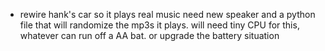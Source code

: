 - rewire hank's car so it plays real music
need new speaker and a python file that will randomize the mp3s it plays. will need tiny CPU for this, whatever can run off a AA bat. or upgrade the battery situation 